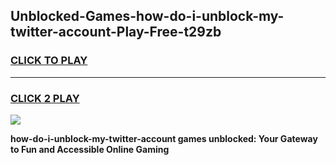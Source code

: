 
## Unblocked-Games-how-do-i-unblock-my-twitter-account-Play-Free-t29zb
<h3>
<a href="https://premium76.site?title=how-do-i-unblock-my-twitter-account&ref=21A">CLICK TO PLAY</a></h3>
<hr>

<h3>
<a href="https://premium76.site?title=how-do-i-unblock-my-twitter-account&ref=21A">CLICK 2 PLAY</a>
  
</h3>

<a href="https://premium76.site?title=how-do-i-unblock-my-twitter-account&ref=21A"><img src="https://clearcache.store/games.png"></a>


**how-do-i-unblock-my-twitter-account games unblocked: Your Gateway to Fun and Accessible Online Gaming**
